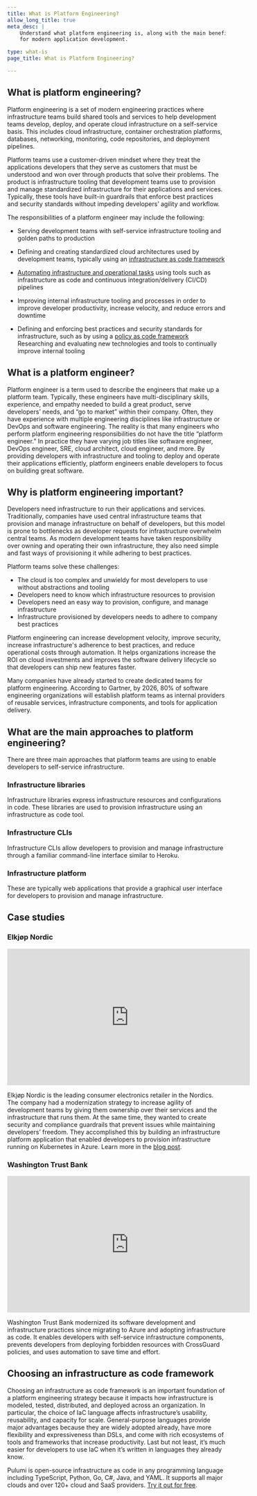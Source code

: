 ```yaml
---
title: What is Platform Engineering?
allow_long_title: true
meta_desc: |
    Understand what platform engineering is, along with the main benefits and importance
    for modern application development.

type: what-is
page_title: What is Platform Engineering?

---
```


## What is platform engineering?

Platform engineering is a set of modern engineering practices where infrastructure teams build shared tools and services to help development teams develop, deploy, and operate cloud infrastructure on a self-service basis. This includes cloud infrastructure, container orchestration platforms, databases, networking, monitoring, code repositories, and deployment pipelines.

Platform teams use a customer-driven mindset where they treat the applications developers that they serve as customers that must be understood and won over through products that solve their problems. The product is infrastructure tooling that development teams use to provision and manage standardized infrastructure for their applications and services. Typically, these tools have built-in guardrails that enforce best practices and security standards without impeding developers’ agility and workflow.

The responsibilities of a platform engineer may include the following:

* Serving development teams with self-service infrastructure tooling and golden paths to production

* Defining and creating standardized cloud architectures used by development teams, typically using an [infrastructure as code framework](/what-is/what-is-infrastructure-as-code/)

* [Automating infrastructure and operational tasks](/automation/) using tools such as infrastructure as code and continuous integration/delivery (CI/CD) pipelines

* Improving internal infrastructure tooling and processes in order to improve developer productivity, increase velocity, and reduce errors and downtime

* Defining and enforcing best practices and security standards for infrastructure, such as by using a [policy as code framework](/crossguard)
Researching and evaluating new technologies and tools to continually improve internal tooling

## What is a platform engineer?

Platform engineer is a term used to describe the engineers that make up a platform team. Typically, these engineers have multi-disciplinary skills, experience, and empathy needed to build a great product, serve developers’ needs, and “go to market” within their company. Often, they have experience with multiple engineering disciplines like infrastructure or DevOps and software engineering. The reality is that many engineers who perform platform engineering responsibilities do not have the title “platform engineer.” In practice they have varying job titles like software engineer, DevOps engineer, SRE, cloud architect, cloud engineer, and more. By providing developers with infrastructure and tooling to deploy and operate their applications efficiently, platform engineers enable developers to focus on building great software.

## Why is platform engineering important?

Developers need infrastructure to run their applications and services. Traditionally, companies have used central infrastructure teams that provision and manage infrastructure on behalf of developers, but this model is prone to bottlenecks as developer requests for infrastructure overwhelm central teams. As modern development teams have taken responsibility over owning and operating their own infrastructure, they also need simple and fast ways of provisioning it while adhering to best practices.

Platform teams solve these challenges:
* The cloud is too complex and unwieldy for most developers to use without abstractions and tooling
* Developers need to know which infrastructure resources to provision
* Developers need an easy way to provision, configure, and manage infrastructure
* Infrastructure provisioned by developers needs to adhere to company best practices

Platform engineering can increase development velocity, improve security, increase infrastructure's adherence to best practices, and reduce operational costs through automation. It helps organizations increase the ROI on cloud investments and improves the software delivery lifecycle so that developers can ship new features faster.

Many companies have already started to create dedicated teams for platform engineering. According to Gartner, by 2026, 80% of software engineering organizations will establish platform teams as internal providers of reusable services, infrastructure components, and tools for application delivery.

## What are the main approaches to platform engineering?

There are three main approaches that platform teams are using to enable developers to self-service infrastructure.

### Infrastructure libraries

Infrastructure libraries express infrastructure resources and configurations in code. These libraries are used to provision infrastructure using an infrastructure as code tool.

### Infrastructure CLIs

Infrastructure CLIs allow developers to provision and manage infrastructure through a familiar command-line interface similar to Heroku.

### Infrastructure platform

These are typically web applications that provide a graphical user interface for developers to provision and manage infrastructure.

## Case studies

### Elkjøp Nordic

<iframe width="560" height="315" src="https://www.youtube.com/embed/aoa_O-rh5KE" title="YouTube video player" frameborder="0" allow="accelerometer; autoplay; clipboard-write; encrypted-media; gyroscope; picture-in-picture; web-share" allowfullscreen></iframe>

Elkjøp Nordic is the leading consumer electronics retailer in the Nordics. The company had a modernization strategy to increase agility of development teams by giving them ownership over their services and the infrastructure that runs them. At the same time, they wanted to create security and compliance guardrails that prevent issues while maintaining developers’ freedom. They accomplished this by building an infrastructure platform application that enabled developers to provision infrastructure running on Kubernetes in Azure. Learn more in the [blog post](/blog/how-elkjop-nordic-enables-developers-to-self-serve-infrastructure/).

### Washington Trust Bank

<iframe width="560" height="315" src="https://www.youtube.com/embed/Q63ZaX340M4" title="YouTube video player" frameborder="0" allow="accelerometer; autoplay; clipboard-write; encrypted-media; gyroscope; picture-in-picture; web-share" allowfullscreen></iframe>

Washington Trust Bank modernized its software development and infrastructure practices since migrating to Azure and adopting infrastructure as code. It enables developers with self-service infrastructure components, prevents developers from deploying forbidden resources with CrossGuard policies, and uses automation to save time and effort.

## Choosing an infrastructure as code framework

Choosing an infrastructure as code framework is an important foundation of a platform engineering strategy because it impacts how infrastructure is modeled, tested, distributed, and deployed across an organization. In particular, the choice of IaC language affects infrastructure’s usability, reusability, and capacity for scale. General-purpose languages provide major advantages because they are widely adopted already, have more flexibility and expressiveness than DSLs, and come with rich ecosystems of tools and frameworks that increase productivity. Last but not least, it’s much easier for developers to use IaC when it’s written in languages they already know.

Pulumi is open-source infrastructure as code in any programming language including TypeScript, Python, Go, C#, Java, and YAML. It supports all major clouds and over 120+ cloud and SaaS providers. [Try it out for free](/docs/get-started/).